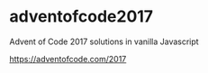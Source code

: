 # adventofcode2017
Advent of Code 2017 solutions in vanilla Javascript

https://adventofcode.com/2017
